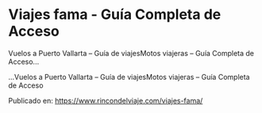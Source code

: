 # Viajes fama - Guía Completa de Acceso

Vuelos a Puerto Vallarta &#8211; Guía de viajesMotos viajeras &#8211; Guía Completa de Acceso...

...Vuelos a Puerto Vallarta &#8211; Guía de viajesMotos viajeras &#8211; Guía Completa de Acceso

Publicado en: https://www.rincondelviaje.com/viajes-fama/